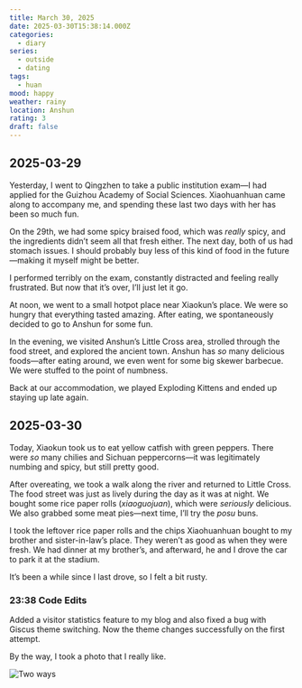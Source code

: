 ```yaml
---
title: March 30, 2025
date: 2025-03-30T15:38:14.000Z
categories:
  - diary
series:
  - outside
  - dating
tags:
  - huan
mood: happy
weather: rainy
location: Anshun
rating: 3
draft: false
---
```


## 2025-03-29

Yesterday, I went to Qingzhen to take a public institution exam—I had applied for the Guizhou Academy of Social Sciences. Xiaohuanhuan came along to accompany me, and spending these last two days with her has been so much fun.  

On the 29th, we had some spicy braised food, which was *really* spicy, and the ingredients didn’t seem all that fresh either. The next day, both of us had stomach issues. I should probably buy less of this kind of food in the future—making it myself might be better.  

I performed terribly on the exam, constantly distracted and feeling really frustrated. But now that it’s over, I’ll just let it go.  

At noon, we went to a small hotpot place near Xiaokun’s place. We were so hungry that everything tasted amazing. After eating, we spontaneously decided to go to Anshun for some fun.  

In the evening, we visited Anshun’s Little Cross area, strolled through the food street, and explored the ancient town. Anshun has *so* many delicious foods—after eating around, we even went for some big skewer barbecue. We were stuffed to the point of numbness.  

Back at our accommodation, we played Exploding Kittens and ended up staying up late again.  

## 2025-03-30  

Today, Xiaokun took us to eat yellow catfish with green peppers. There were *so* many chilies and Sichuan peppercorns—it was legitimately numbing and spicy, but still pretty good.  

After overeating, we took a walk along the river and returned to Little Cross. The food street was just as lively during the day as it was at night. We bought some rice paper rolls (*xiaoguojuan*), which were *seriously* delicious. We also grabbed some meat pies—next time, I’ll try the *posu* buns.  

I took the leftover rice paper rolls and the chips Xiaohuanhuan bought to my brother and sister-in-law’s place. They weren’t as good as when they were fresh. We had dinner at my brother’s, and afterward, he and I drove the car to park it at the stadium.  

It’s been a while since I last drove, so I felt a bit rusty.  

### 23:38 Code Edits

Added a visitor statistics feature to my blog and also fixed a bug with Giscus theme switching. Now the theme changes successfully on the first attempt.

By the way, I took a photo that I really like.

![Two ways](../../../../../static/images/diary/two-ways.png)
